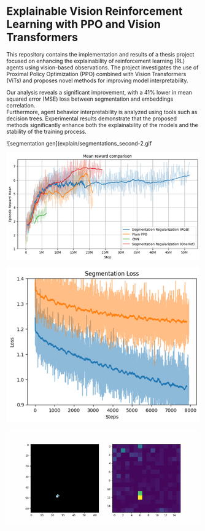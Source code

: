 # Explainable Vision Reinforcement Learning with PPO and Vision Transformers

This repository contains the implementation and results of a thesis project focused on enhancing the explainability of reinforcement learning (RL) agents using vision-based observations. 
The project investigates the use of Proximal Policy Optimization (PPO) combined with Vision Transformers (ViTs) and proposes novel methods for improving model interpretability.

 Our analysis reveals a significant improvement, with a 41% lower in mean squared error (MSE) loss between segmentation and embeddings correlation.  
 Furthermore, agent behavior interpretability is analyzed using tools such as decision trees. 
 Experimental results demonstrate that the proposed methods significantly enhance both the explainability of the models and the stability of the training process.
 
![segmentation gen](explain/segmentations_second-2.gif

![rewards](plots/reward-comp.png)

![explainer](plots/comp-explainer-loss.png)

![attention](explain/attention-20250418-212536-WhenFactBe_69_v4.2.gif)
